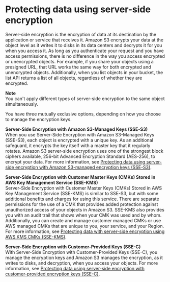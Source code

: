 # Protecting data using server\-side encryption<a name="serv-side-encryption"></a>

Server\-side encryption is the encryption of data at its destination by the application or service that receives it\. Amazon S3 encrypts your data at the object level as it writes it to disks in its data centers and decrypts it for you when you access it\. As long as you authenticate your request and you have access permissions, there is no difference in the way you access encrypted or unencrypted objects\. For example, if you share your objects using a presigned URL, that URL works the same way for both encrypted and unencrypted objects\. Additionally, when you list objects in your bucket, the list API returns a list of all objects, regardless of whether they are encrypted\.

**Note**  
You can't apply different types of server\-side encryption to the same object simultaneously\.

You have three mutually exclusive options, depending on how you choose to manage the encryption keys\.

**Server\-Side Encryption with Amazon S3\-Managed Keys \(SSE\-S3\)**  
When you use Server\-Side Encryption with Amazon S3\-Managed Keys \(SSE\-S3\), each object is encrypted with a unique key\. As an additional safeguard, it encrypts the key itself with a master key that it regularly rotates\. Amazon S3 server\-side encryption uses one of the strongest block ciphers available, 256\-bit Advanced Encryption Standard \(AES\-256\), to encrypt your data\. For more information, see [Protecting data using server\-side encryption with Amazon S3\-managed encryption keys \(SSE\-S3\)](UsingServerSideEncryption.md)\.

**Server\-Side Encryption with Customer Master Keys \(CMKs\) Stored in AWS Key Management Service \(SSE\-KMS\)**  
Server\-Side Encryption with Customer Master Keys \(CMKs\) Stored in AWS Key Management Service \(SSE\-KMS\) is similar to SSE\-S3, but with some additional benefits and charges for using this service\. There are separate permissions for the use of a CMK that provides added protection against unauthorized access of your objects in Amazon S3\. SSE\-KMS also provides you with an audit trail that shows when your CMK was used and by whom\. Additionally, you can create and manage customer managed CMKs or use AWS managed CMKs that are unique to you, your service, and your Region\. For more information, see [Protecting data with server\-side encryption using AWS KMS CMKs \(SSE\-KMS\)](UsingKMSEncryption.md)\.

**Server\-Side Encryption with Customer\-Provided Keys \(SSE\-C\)**  
With Server\-Side Encryption with Customer\-Provided Keys \(SSE\-C\), you manage the encryption keys and Amazon S3 manages the encryption, as it writes to disks, and decryption, when you access your objects\. For more information, see [Protecting data using server\-side encryption with customer\-provided encryption keys \(SSE\-C\)](ServerSideEncryptionCustomerKeys.md)\.